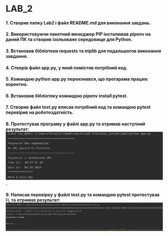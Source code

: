 # LAB_2
#### 1. Створив папку Lab2 і файл README.md для виконання завдань.
#### 2. Використовуючи пакетний менеджер PIP інсталював pipenv на даний ПК та створив ізольоване середовище для Python.
#### 3. Встановив бібліотеки requests та ntplib для подальшогов виконання завдання.
#### 4. Створів файл app.py, у який помістив потрібний код.
#### 5. Командою python app.py переконався, що прогарама  працює коректно.
#### 6. Встановив бібліотеку командою pipenv install pytest.
#### 7. Створив файл test.py вписав потрібний код та командою pytest перевірив на роботоздатність.
#### 8. Протестував програму у файлі app.py  та отримав наступний результат: ![Image alt](test_app.jpg).
#### 9. Написав перевірку у файлі test.py  та командою pytest протестував її, та отримав результат:  ![Image alt](test_test.jpg)

